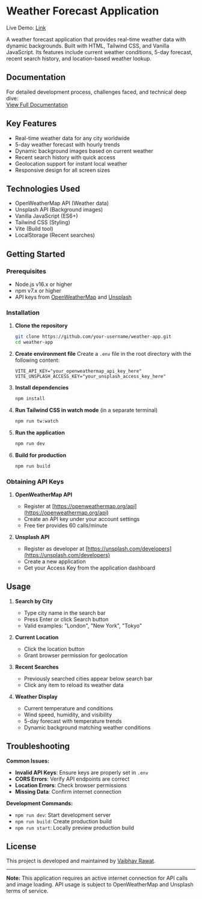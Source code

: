 # Weather Forecast Application

Live Demo: [Link](https://weather-forecast-app-bs2a.onrender.com)

A weather forecast application that provides real-time weather data with dynamic backgrounds. Built with HTML, Tailwind CSS, and Vanilla JavaScript. Its features include current weather conditions, 5-day forecast, recent search history, and location-based weather lookup.

## Documentation

For detailed development process, challenges faced, and technical deep dive:  
[View Full Documentation](https://github.com/Rawat107/Weather-Forecast-Application/blob/main/Weather%20Forecast%20Application%20Documentation.doc)

## Key Features

- Real-time weather data for any city worldwide
- 5-day weather forecast with hourly trends
- Dynamic background images based on current weather
- Recent search history with quick access
- Geolocation support for instant local weather
- Responsive design for all screen sizes

## Technologies Used

- OpenWeatherMap API (Weather data)
- Unsplash API (Background images)
- Vanilla JavaScript (ES6+)
- Tailwind CSS (Styling)
- Vite (Build tool)
- LocalStorage (Recent searches)

## Getting Started

### Prerequisites

- Node.js v16.x or higher
- npm v7.x or higher
- API keys from [OpenWeatherMap](https://openweathermap.org/api) and [Unsplash](https://unsplash.com/developers)

### Installation

1. **Clone the repository**
   ```bash
   git clone https://github.com/your-username/weather-app.git
   cd weather-app
   ```
   
2. **Create environment file**
   Create a `.env` file in the root directory with the following content:

   ```env
   VITE_API_KEY="your_openweathermap_api_key_here"
   VITE_UNSPLASH_ACCESS_KEY="your_unsplash_access_key_here"
   ```

3. **Install dependencies**

   ```bash
   npm install
   ```
   
4. **Run Tailwind CSS in watch mode** (in a separate terminal)
   ```bash
   npm run tw:watch

5. **Run the application**

   ```bash
   npm run dev
   ```

6. **Build for production**
   ```bash
   npm run build
   ```

### Obtaining API Keys

1. **OpenWeatherMap API**

   - Register at [https://openweathermap.org/api](https://openweathermap.org/api)
   - Create an API key under your account settings
   - Free tier provides 60 calls/minute

2. **Unsplash API**
   - Register as developer at [https://unsplash.com/developers](https://unsplash.com/developers)
   - Create a new application
   - Get your Access Key from the application dashboard

## Usage

1. **Search by City**

   - Type city name in the search bar
   - Press Enter or click Search button
   - Valid examples: "London", "New York", "Tokyo"

2. **Current Location**

   - Click the location button
   - Grant browser permission for geolocation

3. **Recent Searches**

   - Previously searched cities appear below search bar
   - Click any item to reload its weather data

4. **Weather Display**
   - Current temperature and conditions
   - Wind speed, humidity, and visibility
   - 5-day forecast with temperature trends
   - Dynamic background matching weather conditions

## Troubleshooting

**Common Issues:**

- **Invalid API Keys**: Ensure keys are properly set in `.env`
- **CORS Errors**: Verify API endpoints are correct
- **Location Errors**: Check browser permissions
- **Missing Data**: Confirm internet connection

**Development Commands:**

- `npm run dev`: Start development server
- `npm run build`: Create production build
- `npm run start`: Locally preview production build

## License

This project is developed and maintained by [Vaibhav Rawat](https://github.com/Rawat107).

---

**Note:** This application requires an active internet connection for API calls and image loading. API usage is subject to OpenWeatherMap and Unsplash terms of service.

```

```
